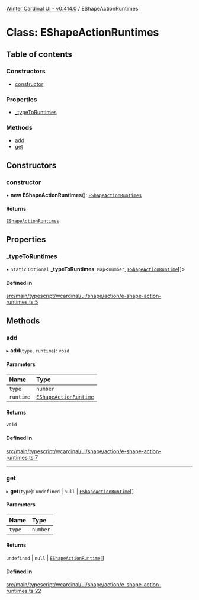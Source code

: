 [Winter Cardinal UI - v0.414.0](../index.md) / EShapeActionRuntimes

# Class: EShapeActionRuntimes

## Table of contents

### Constructors

- [constructor](EShapeActionRuntimes.md#constructor)

### Properties

- [\_typeToRuntimes](EShapeActionRuntimes.md#_typetoruntimes)

### Methods

- [add](EShapeActionRuntimes.md#add)
- [get](EShapeActionRuntimes.md#get)

## Constructors

### constructor

• **new EShapeActionRuntimes**(): [`EShapeActionRuntimes`](EShapeActionRuntimes.md)

#### Returns

[`EShapeActionRuntimes`](EShapeActionRuntimes.md)

## Properties

### \_typeToRuntimes

▪ `Static` `Optional` **\_typeToRuntimes**: `Map`\<`number`, [`EShapeActionRuntime`](../interfaces/EShapeActionRuntime.md)[]\>

#### Defined in

[src/main/typescript/wcardinal/ui/shape/action/e-shape-action-runtimes.ts:5](https://github.com/winter-cardinal/winter-cardinal-ui/blob/v0.414.0/src/main/typescript/wcardinal/ui/shape/action/e-shape-action-runtimes.ts#L5)

## Methods

### add

▸ **add**(`type`, `runtime`): `void`

#### Parameters

| Name | Type |
| :------ | :------ |
| `type` | `number` |
| `runtime` | [`EShapeActionRuntime`](../interfaces/EShapeActionRuntime.md) |

#### Returns

`void`

#### Defined in

[src/main/typescript/wcardinal/ui/shape/action/e-shape-action-runtimes.ts:7](https://github.com/winter-cardinal/winter-cardinal-ui/blob/v0.414.0/src/main/typescript/wcardinal/ui/shape/action/e-shape-action-runtimes.ts#L7)

___

### get

▸ **get**(`type`): `undefined` \| ``null`` \| [`EShapeActionRuntime`](../interfaces/EShapeActionRuntime.md)[]

#### Parameters

| Name | Type |
| :------ | :------ |
| `type` | `number` |

#### Returns

`undefined` \| ``null`` \| [`EShapeActionRuntime`](../interfaces/EShapeActionRuntime.md)[]

#### Defined in

[src/main/typescript/wcardinal/ui/shape/action/e-shape-action-runtimes.ts:22](https://github.com/winter-cardinal/winter-cardinal-ui/blob/v0.414.0/src/main/typescript/wcardinal/ui/shape/action/e-shape-action-runtimes.ts#L22)
